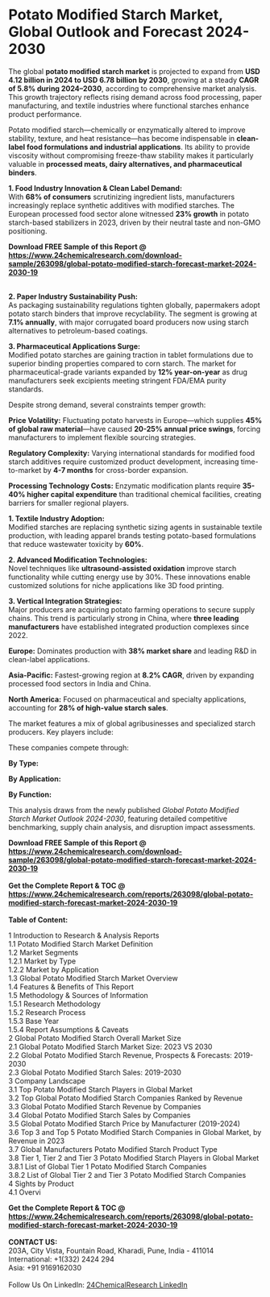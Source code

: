 <h1>Potato Modified Starch Market, Global Outlook and Forecast 2024-2030</h1><p>The global <strong>potato modified starch market</strong> is projected to expand from <strong>USD 4.12 billion in 2024 to USD 6.78 billion by 2030</strong>, growing at a steady <strong>CAGR of 5.8% during 2024–2030</strong>, according to comprehensive market analysis. This growth trajectory reflects rising demand across food processing, paper manufacturing, and textile industries where functional starches enhance product performance.</p><p>Potato modified starch—chemically or enzymatically altered to improve stability, texture, and heat resistance—has become indispensable in <strong>clean-label food formulations and industrial applications</strong>. Its ability to provide viscosity without compromising freeze-thaw stability makes it particularly valuable in <strong>processed meats, dairy alternatives, and pharmaceutical binders</strong>.</p><p><strong>1. Food Industry Innovation &amp; Clean Label Demand:</strong><br>
With <strong>68% of consumers</strong> scrutinizing ingredient lists, manufacturers increasingly replace synthetic additives with modified starches. The European processed food sector alone witnessed <strong>23% growth</strong> in potato starch-based stabilizers in 2023, driven by their neutral taste and non-GMO positioning.</p><div><b>Download FREE Sample of this Report @ 
            <a href="https://www.24chemicalresearch.com/download-sample/263098/global-potato-modified-starch-forecast-market-2024-2030-19">
            https://www.24chemicalresearch.com/download-sample/263098/global-potato-modified-starch-forecast-market-2024-2030-19</a></b></div><br><p><strong>2. Paper Industry Sustainability Push:</strong><br>
As packaging sustainability regulations tighten globally, papermakers adopt potato starch binders that improve recyclability. The segment is growing at <strong>7.1% annually</strong>, with major corrugated board producers now using starch alternatives to petroleum-based coatings.</p><p><strong>3. Pharmaceutical Applications Surge:</strong><br>
Modified potato starches are gaining traction in tablet formulations due to superior binding properties compared to corn starch. The market for pharmaceutical-grade variants expanded by <strong>12% year-on-year</strong> as drug manufacturers seek excipients meeting stringent FDA/EMA purity standards.</p><p>Despite strong demand, several constraints temper growth:</p><p><strong>Price Volatility:</strong> Fluctuating potato harvests in Europe—which supplies <strong>45% of global raw material</strong>—have caused <strong>20-25% annual price swings</strong>, forcing manufacturers to implement flexible sourcing strategies.</p><p><strong>Regulatory Complexity:</strong> Varying international standards for modified food starch additives require customized product development, increasing time-to-market by <strong>4-7 months</strong> for cross-border expansion.</p><p><strong>Processing Technology Costs:</strong> Enzymatic modification plants require <strong>35-40% higher capital expenditure</strong> than traditional chemical facilities, creating barriers for smaller regional players.</p><p><strong>1. Textile Industry Adoption:</strong><br>
Modified starches are replacing synthetic sizing agents in sustainable textile production, with leading apparel brands testing potato-based formulations that reduce wastewater toxicity by <strong>60%</strong>.</p><p><strong>2. Advanced Modification Technologies:</strong><br>
Novel techniques like <strong>ultrasound-assisted oxidation</strong> improve starch functionality while cutting energy use by 30%. These innovations enable customized solutions for niche applications like 3D food printing.</p><p><strong>3. Vertical Integration Strategies:</strong><br>
Major producers are acquiring potato farming operations to secure supply chains. This trend is particularly strong in China, where <strong>three leading manufacturers</strong> have established integrated production complexes since 2022.</p><p><strong>Europe:</strong> Dominates production with <strong>38% market share</strong> and leading R&amp;D in clean-label applications.</p><p><strong>Asia-Pacific:</strong> Fastest-growing region at <strong>8.2% CAGR</strong>, driven by expanding processed food sectors in India and China.</p><p><strong>North America:</strong> Focused on pharmaceutical and specialty applications, accounting for <strong>28% of high-value starch sales</strong>.</p><p>The market features a mix of global agribusinesses and specialized starch producers. Key players include:</p><p>These companies compete through:</p><p><strong>By Type:</strong></p><p><strong>By Application:</strong></p><p><strong>By Function:</strong></p><p>This analysis draws from the newly published <em>Global Potato Modified Starch Market Outlook 2024-2030</em>, featuring detailed competitive benchmarking, supply chain analysis, and disruption impact assessments.</p><div><b>Download FREE Sample of this Report @ 
            <a href="https://www.24chemicalresearch.com/download-sample/263098/global-potato-modified-starch-forecast-market-2024-2030-19">
            https://www.24chemicalresearch.com/download-sample/263098/global-potato-modified-starch-forecast-market-2024-2030-19</a></b></div><br><div><b>Get the Complete Report & TOC @ 
            <a href="https://www.24chemicalresearch.com/reports/263098/global-potato-modified-starch-forecast-market-2024-2030-19">
            https://www.24chemicalresearch.com/reports/263098/global-potato-modified-starch-forecast-market-2024-2030-19</a></b></div><br>
            <b>Table of Content:</b><p>1 Introduction to Research & Analysis Reports<br />
    1.1 Potato Modified Starch Market Definition<br />
    1.2 Market Segments<br />
        1.2.1 Market by Type<br />
        1.2.2 Market by Application<br />
    1.3 Global Potato Modified Starch Market Overview<br />
    1.4 Features & Benefits of This Report<br />
    1.5 Methodology & Sources of Information<br />
        1.5.1 Research Methodology<br />
        1.5.2 Research Process<br />
        1.5.3 Base Year<br />
        1.5.4 Report Assumptions & Caveats<br />
2 Global Potato Modified Starch Overall Market Size<br />
    2.1 Global Potato Modified Starch Market Size: 2023 VS 2030<br />
    2.2 Global Potato Modified Starch Revenue, Prospects & Forecasts: 2019-2030<br />
    2.3 Global Potato Modified Starch Sales: 2019-2030<br />
3 Company Landscape<br />
    3.1 Top Potato Modified Starch Players in Global Market<br />
    3.2 Top Global Potato Modified Starch Companies Ranked by Revenue<br />
    3.3 Global Potato Modified Starch Revenue by Companies<br />
    3.4 Global Potato Modified Starch Sales by Companies<br />
    3.5 Global Potato Modified Starch Price by Manufacturer (2019-2024)<br />
    3.6 Top 3 and Top 5 Potato Modified Starch Companies in Global Market, by Revenue in 2023<br />
    3.7 Global Manufacturers Potato Modified Starch Product Type<br />
    3.8 Tier 1, Tier 2 and Tier 3 Potato Modified Starch Players in Global Market<br />
        3.8.1 List of Global Tier 1 Potato Modified Starch Companies<br />
        3.8.2 List of Global Tier 2 and Tier 3 Potato Modified Starch Companies<br />
4 Sights by Product<br />
    4.1 Overvi</p><div><b>Get the Complete Report & TOC @ 
            <a href="https://www.24chemicalresearch.com/reports/263098/global-potato-modified-starch-forecast-market-2024-2030-19">
            https://www.24chemicalresearch.com/reports/263098/global-potato-modified-starch-forecast-market-2024-2030-19</a></b></div><br><b>CONTACT US:</b><br>
            203A, City Vista, Fountain Road, Kharadi, Pune, India - 411014<br>
            International: +1(332) 2424 294<br>
            Asia: +91 9169162030 <br><br>
            Follow Us On LinkedIn: <a href="https://www.linkedin.com/company/24chemicalresearch/">24ChemicalResearch LinkedIn</a>
